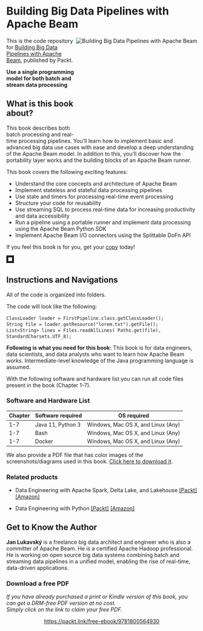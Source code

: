 


# Building Big Data Pipelines with Apache Beam

<a href="https://www.packtpub.com/product/building-big-data-pipelines-with-apache-beam/9781800564930?utm_source=github&utm_medium=repository&utm_campaign=9781800564930"><img src="https://static.packt-cdn.com/products/9781800564930/cover/smaller" alt="Building Big Data Pipelines with Apache Beam" height="256px" align="right"></a>

This is the code repository for [Building Big Data Pipelines with Apache Beam](https://www.packtpub.com/product/building-big-data-pipelines-with-apache-beam/9781800564930?utm_source=github&utm_medium=repository&utm_campaign=9781800564930), published by Packt.

**Use a single programming model for both batch and stream data processing**

## What is this book about?
This book describes both batch processing and real-time processing pipelines. You’ll learn how to implement basic and advanced big data use cases with ease and develop a deep understanding of the Apache Beam model. In addition to this, you’ll discover how the portability layer works and the building blocks of an Apache Beam runner.

This book covers the following exciting features: 
* Understand the core concepts and architecture of Apache Beam
* Implement stateless and stateful data processing pipelines
* Use state and timers for processing real-time event processing
* Structure your code for reusability
* Use streaming SQL to process real-time data for increasing productivity and data accessibility
* Run a pipeline using a portable runner and implement data processing using the Apache Beam Python SDK
* Implement Apache Beam I/O connectors using the Splittable DoFn API

If you feel this book is for you, get your [copy](https://www.amazon.com/dp/1801077053) today!

<a href="https://www.packtpub.com/?utm_source=github&utm_medium=banner&utm_campaign=GitHubBanner"><img src="https://raw.githubusercontent.com/PacktPublishing/GitHub/master/GitHub.png" 
alt="https://www.packtpub.com/" border="5" /></a>


## Instructions and Navigations
All of the code is organized into folders.

The code will look like the following:
```
ClassLoader loader = FirstPipeline.class.getClassLoader();
String file = loader.getResource("lorem.txt").getFile();
List<String> lines = Files.readAllLines( Paths.get(file), StandardCharsets.UTF_8);
```

**Following is what you need for this book:**
This book is for data engineers, data scientists, and data analysts who want to learn how Apache Beam works. Intermediate-level knowledge of the Java programming language is assumed.	

With the following software and hardware list you can run all code files present in the book (Chapter 1-7).

### Software and Hardware List

| Chapter  | Software required                   | OS required                        |
| -------- | ------------------------------------| -----------------------------------|
| 1-7	     | Java 11, Python 3                   | Windows, Mac OS X, and Linux (Any) |
| 1-7      | Bash                                | Windows, Mac OS X, and Linux (Any) |
| 1-7      | Docker                              | Windows, Mac OS X, and Linux (Any) |


We also provide a PDF file that has color images of the screenshots/diagrams used in this book. [Click here to download it](https://static.packt-cdn.com/downloads/9781800564930_ColorImages.pdf).


### Related products <Other books you may enjoy>
* Data Engineering with Apache Spark, Delta Lake, and Lakehouse [[Packt]](https://www.packtpub.com/product/data-engineering-with-apache-spark-delta-lake-and-lakehouse/9781801077743?utm_source=github&utm_medium=repository&utm_campaign=9781801077743) [[Amazon]](https://www.amazon.com/dp/1801077746)

* Data Engineering with Python [[Packt]](https://www.packtpub.com/product/data-engineering-with-python/9781839214189?utm_source=github&utm_medium=repository&utm_campaign=9781839214189) [[Amazon]](https://www.amazon.com/dp/183921418X)

## Get to Know the Author
**Jan Lukavský**
is a freelance big data architect and engineer who is also a committer of Apache Beam. He is a certified Apache Hadoop professional.
He is working on open source big data systems combining batch and streaming data pipelines in a unified model, enabling the rise of real-time, data-driven applications.
### Download a free PDF

 <i>If you have already purchased a print or Kindle version of this book, you can get a DRM-free PDF version at no cost.<br>Simply click on the link to claim your free PDF.</i>
<p align="center"> <a href="https://packt.link/free-ebook/9781800564930">https://packt.link/free-ebook/9781800564930 </a> </p>